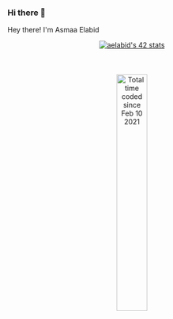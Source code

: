 ### Hi there 👋
Hey there! I'm Asmaa Elabid

<div align="center">
<a href="https://github.com/oakoudad/badge42"><img src="https://badge.mediaplus.ma/binary/aelabid?1337Badge=off" alt="aelabid's 42 stats" /></a>
<br>
<a width="80%" href="https://github.com/aelabid?tab=repositories">
<!--    <img width="80%" align="center" src="https://github-readme-stats.vercel.app/api/top-langs/?username=aelabid&theme=dark&layout=compact&card_width=445px"/> -->
</a>
<br>

<br>
<br>
<a width="80%" href="https://wakatime.com/@d8d97d89-eab6-44b6-a778-2a75a92a25fc"><img width=35% src="https://wakatime.com/badge/user/d8d97d89-eab6-44b6-a778-2a75a92a25fc.svg" alt="Total time coded since Feb 10 2021" /></a>
<div>
<!--
**aelabid/aelabid** is a ✨ _special_ ✨ repository because its `README.md` (this file) appears on your GitHub profile.

Here are some ideas to get you started:

- 🔭 I’m currently working on ...
- 🌱 I’m currently learning ...
- 👯 I’m looking to collaborate on ...
- 🤔 I’m looking for help with ...
- 💬 Ask me about ...
- 📫 How to reach me: ...
- 😄 Pronouns: ...
- ⚡ Fun fact: ...
-->
